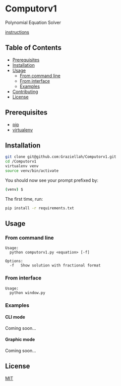 # Computorv1

Polynomial Equation Solver

[instructions](computorv1.fr.pdf)

## Table of Contents

* [Prerequisites](#prerequisites)
* [Installation](#installation)
* [Usage](#usage)
  * [From command line](#from-command-line)
  * [From interface](#from-interface)
  * [Examples](#examples)
* [Contributing](#contributing)
* [License](#license)

## Prerequisites

* [pip](https://pip.pypa.io/en/stable/)
* [virtualenv](https://pypi.org/project/virtualenv/)

## Installation

```bash
git clone git@github.com:Graziellah/Computorv1.git
cd /Computorv1
virtualenv venv
source venv/bin/activate
```

You should now see your prompt prefixed by:

```bash
(venv) $
```

The first time, run:

```bash
pip install -r requirements.txt
```

## Usage

### From command line

```text
Usage:
  python computorv1.py <equation> [-f]
  
Options:
  -f   Show solution with fractional format
```

### From interface

```text
Usage:
  python window.py
```
### Examples

#### CLI mode

Coming soon...

#### Graphic mode

Coming soon...

## License

[MIT](./LICENSE)
